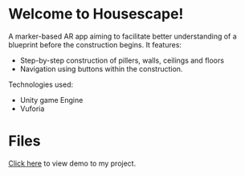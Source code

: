 # Welcome to Housescape!

A marker-based AR app aiming to facilitate
better understanding of a blueprint before the construction begins.
It features:

 - Step-by-step construction of pillers, walls, ceilings and floors 
 - Navigation using buttons within the construction.

Technologies used: 
 - Unity game Engine 
 - Vuforia 

# Files
[Click here](https://drive.google.com/drive/folders/1fcFK1V2q3WX1A17IFMlkojhy98C6o_jj?usp=sharing) to view demo to my project.


